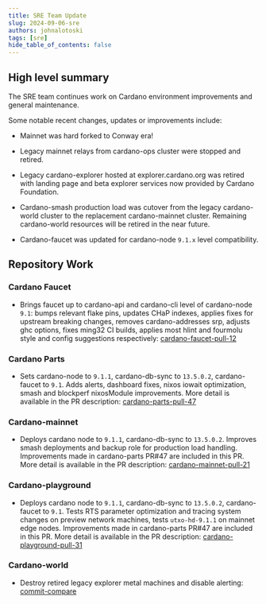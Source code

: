```yaml
---
title: SRE Team Update
slug: 2024-09-06-sre
authors: johnalotoski
tags: [sre]
hide_table_of_contents: false
---
```


## High level summary

The SRE team continues work on Cardano environment improvements and general maintenance.

Some notable recent changes, updates or improvements include:

* Mainnet was hard forked to Conway era!

* Legacy mainnet relays from cardano-ops cluster were stopped and retired.

* Legacy cardano-explorer hosted at explorer.cardano.org was retired with
  landing page and beta explorer services now provided by Cardano Foundation.

* Cardano-smash production load was cutover from the legacy cardano-world
  cluster to the replacement cardano-mainnet cluster.  Remaining cardano-world
  resources will be retired in the near future.

* Cardano-faucet was updated for cardano-node `9.1.x` level compatibility.


## Repository Work

### Cardano Faucet
* Brings faucet up to cardano-api and cardano-cli level of cardano-node `9.1`:
  bumps relevant flake pins, updates CHaP indexes, applies fixes for upstream
  breaking changes, removes cardano-addresses srp, adjusts ghc options, fixes
  ming32 CI builds, applies most hlint and fourmolu style and config
  suggestions respectively:
  [cardano-faucet-pull-12](https://github.com/input-output-hk/cardano-faucet/pull/12)

### Cardano Parts
* Sets cardano-node to `9.1.1`, cardano-db-sync to `13.5.0.2`, cardano-faucet to
  `9.1`. Adds alerts, dashboard fixes, nixos iowait optimization, smash and
  blockperf nixosModule improvements. More detail is available in the PR
  description:
  [cardano-parts-pull-47](https://github.com/input-output-hk/cardano-parts/pull/47)

### Cardano-mainnet
* Deploys cardano node to `9.1.1`, cardano-db-sync to `13.5.0.2`. Improves
  smash deployments and backup role for production load handling. Improvements
  made in cardano-parts PR#47 are included in this PR. More detail is available
  in the PR description:
  [cardano-mainnet-pull-21](https://github.com/input-output-hk/cardano-mainnet/pull/21)

### Cardano-playground
* Deploys cardano node to `9.1.1`, cardano-db-sync to `13.5.0.2`, cardano-faucet to
  `9.1`. Tests RTS parameter optimization and tracing system changes on preview
  network machines, tests `utxo-hd-9.1.1` on mainnet edge nodes. Improvements
  made in cardano-parts PR#47 are included in this PR. More detail is available
  in the PR description:
  [cardano-playground-pull-31](https://github.com/input-output-hk/cardano-playground/pull/31)

### Cardano-world
* Destroy retired legacy explorer metal machines and disable alerting:
  [commit-compare](https://github.com/IntersectMBO/cardano-world/compare/e9f9559...51f271a)

